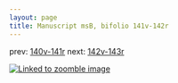 ```yaml
---
layout: page
title: Manuscript msB, bifolio 141v-142r
---
```


prev: [140v-141r](../140v-141r/) next: [142v-143r](../142v-143r/)



[![Linked to zoomble image](http://www.homermultitext.org/iipsrv?IIIF=/project/homer/pyramidal/deepzoom/hmt/vbbifolio/v1/vb_141v_142r.tif/full/2000,/0/default.jpg)](http://www.homermultitext.org/ict2/?urn=urn:cite2:hmt:vbbifolio.v1:vb_141v_142r)

